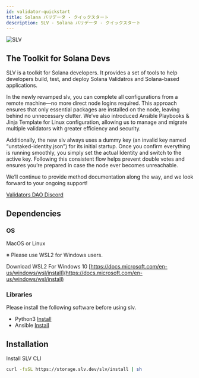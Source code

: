 ```yaml
---
id: validator-quickstart
title: Solana バリデータ - クイックスタート
description: SLV - Solana バリデータ - クイックスタート
---
```


![SLV](https://storage.slv.dev/SLVogp.jpg)

## The Toolkit for Solana Devs

SLV is a toolkit for Solana developers. It provides a set of tools to help
developers build, test, and deploy Solana Validatros and Solana-based
applications.

In the newly revamped slv, you can complete all configurations from a remote
machine—no more direct node logins required. This approach ensures that only
essential packages are installed on the node, leaving behind no unnecessary
clutter. We’ve also introduced Ansible Playbooks & Jinja Template for Linux
configuration, allowing us to manage and migrate multiple validators with
greater efficiency and security.

Additionally, the new slv always uses a dummy key (an invalid key named
“unstaked-identity.json”) for its initial startup. Once you confirm everything
is running smoothly, you simply set the actual Identity and switch to the active
key. Following this consistent flow helps prevent double votes and ensures
you’re prepared in case the node ever becomes unreachable.

We’ll continue to provide method documentation along the way, and we look
forward to your ongoing support!

[Validators DAO Discord](https://discord.gg/X4BgkBHavp)

## Dependencies

### OS

MacOS or Linux

※ Please use WSL2 for Windows users.

Download WSL2 For Windows 10
[https://docs.microsoft.com/en-us/windows/wsl/install](https://docs.microsoft.com/en-us/windows/wsl/install)

### Libraries

Please install the following software before using slv.

- Python3 [Install](https://www.python.org/downloads/)
- Ansible [Install](https://docs.ansible.com/ansible/latest/installation_guide/index.html/)

## Installation

Install SLV CLI

```bash
curl -fsSL https://storage.slv.dev/slv/install | sh
```
